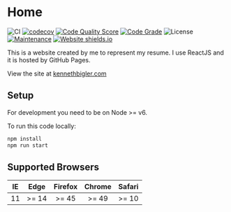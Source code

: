 # Home

![CI](https://github.com/kennethbigler/react-home/workflows/CI/badge.svg)
[![codecov](https://codecov.io/gh/kennethbigler/react-home/branch/main/graph/badge.svg?token=MEHKW2MF4N)](https://codecov.io/gh/kennethbigler/react-home)
[![Code Quality Score](https://api.codiga.io/project/20052/score/svg)](https://frontend.code-inspector.com/public/project/20052/react-home/dashboard)
[![Code Grade](https://api.codiga.io/project/20052/status/svg)](https://frontend.code-inspector.com/public/project/20052/react-home/dashboard)
![License](https://img.shields.io/github/license/kennethbigler/react-home)
[![Maintenance](https://img.shields.io/badge/Maintained%3F-yes-green.svg)](https://github.com/kennethbigler/react-home/graphs/commit-activity)
[![Website shields.io](https://img.shields.io/website-up-down-green-red/http/shields.io.svg)](http://kennethbigler.com)

This is a website created by me to represent my resume. I use ReactJS and it is hosted by GitHub Pages.

View the site at [kennethbigler.com](http://www.kennethbigler.com/)

## Setup

For development you need to be on Node >= v6.

To run this code locally:

```bash
npm install
npm run start
```

## Supported Browsers

| IE  | Edge  | Firefox | Chrome | Safari |
| :-: | :---: | :-----: | :----: | :----: |
| 11  | >= 14 |  >= 45  | >= 49  | >= 10  |
